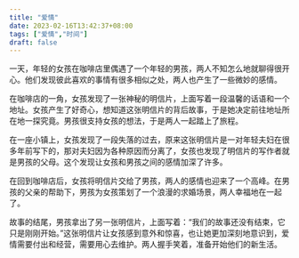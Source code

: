 ```yaml
---
title: "爱情"
date: 2023-02-16T13:42:37+08:00
tags: ["爱情","时间"]
draft: false
---
```


一天，年轻的女孩在咖啡店里偶遇了一个年轻的男孩，两人不知怎么地就聊得很开心。他们发现彼此喜欢的事情有很多相似之处，两人也产生了一些微妙的感情。

在咖啡店的一角，女孩发现了一张神秘的明信片，上面写着一段温馨的话语和一个地址。女孩产生了好奇心，想知道这张明信片的背后故事，于是她决定前往地址所在地一探究竟。男孩很支持女孩的想法，于是两人一起踏上了旅程。

在一座小镇上，女孩发现了一段失落的过去，原来这张明信片是一对年轻夫妇在很多年前写下的，那对夫妇因为各种原因而分离了，女孩也发现了明信片的写作者就是男孩的父母。这个发现让女孩和男孩之间的感情加深了许多。

在回到咖啡店后，女孩将明信片交给了男孩，两人的感情也迎来了一个高峰。在男孩的父亲的帮助下，男孩为女孩策划了一个浪漫的求婚场景，两人幸福地在一起了。

故事的结尾，男孩拿出了另一张明信片，上面写着：“我们的故事还没有结束，它只是刚刚开始。”这张明信片让女孩感到意外和惊喜，也让她更加深刻地意识到，爱情需要付出和经营，需要用心去维护。两人握手笑着，准备开始他们的新生活。
